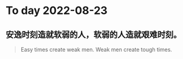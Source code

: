 
# To day 2022-08-23


## 安逸时刻造就软弱的人，软弱的人造就艰难时刻。
> Easy times create weak men. Weak men create tough times.

    